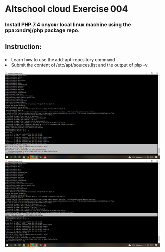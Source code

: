 # Altschool cloud Exercise 004
### Install PHP.7.4 onyour local linux machine using the ppa:ondrej/php  package repo.

## Instruction:
### <ul>
<li>Learn how to use the add-apt-repository command 
</li>
<li> Submit the content of /etc/apt/sources.list and the output of php -v
</li>

</ul>


![Screenshot](./Images/Screenshot%20(12).png " the content of php -v")
![Screenshot](./Images/Screenshot%20(13).png "content of /etc/apt/source.list" )